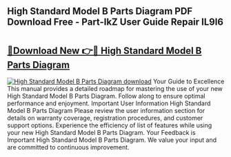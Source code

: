 ## High Standard Model B Parts Diagram PDF Download Free - Part-IkZ User Guide Repair IL9l6

# <h2><a href="http://dfpf6z6.blite.top/?on=High+Standard+Model+B+Parts+Diagram">🔗Download New 👉🔴 High Standard Model B Parts Diagram</a></h2>

[![High Standard Model B Parts Diagram download](https://i.imgur.com/lujVjoI.png)](http://dfpf6z6.blite.top/?on=High+Standard+Model+B+Parts+Diagram)
Your Guide to Excellence This manual provides a detailed roadmap for mastering the use of your new High Standard Model B Parts Diagram. Follow along to ensure optimal performance and enjoyment. Important User Information High Standard Model B Parts Diagram Please review the user information section for details on warranty coverage, registration procedures, and customer support options. Experience the efficiency of list of features while using your new High Standard Model B Parts Diagram. Your Feedback is Important High Standard Model B Parts Diagram. We value your input and are committed to continuous improvement.
